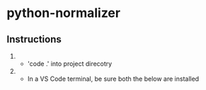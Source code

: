 # python-normalizer

## Instructions

1. - 'code .' into project direcotry
2. - In a VS Code terminal, be sure both the below are installed
